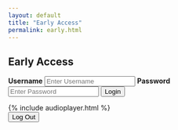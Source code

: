 ```yaml
---
layout: default
title: "Early Access"
permalink: early.html
---
```


<section id="early-access" class="mt2 center-all column">
  <h1 class="script">Early Access</h1>

  <form id="login" class="card white-bg mt4 hidden">
    <div class="column">
      <label for="uname"><b>Username</b></label>
      <input id="username" type="text" placeholder="Enter Username" name="uname" required>
      <label for="psw"><b>Password</b></label>
      <input id="password" type="password" placeholder="Enter Password" name="psw" required>
      <button id="login-button" type="submit">Login</button>
    </div>
  </form>

  <div id="protected" class="measure hidden column center-all">
    {% include audioplayer.html %}
    <div class="light mt4"><button id="logout-button" class="order-button" onClick="logout()">Log Out</button></div>
  </div>
</section>

<script defer src="/js/early-login.js"></script>

